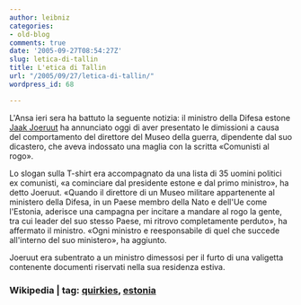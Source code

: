 ```yaml
---
author: leibniz
categories:
- old-blog
comments: true
date: '2005-09-27T08:54:27Z'
slug: letica-di-tallin
title: L'etica di Tallin
url: "/2005/09/27/letica-di-tallin/"
wordpress_id: 68

---
```

L'Ansa ieri sera ha battuto la seguente notizia: il ministro della Difesa estone[ Jaak Joeruut](https://en.wikipedia.org/wiki/Jaak_J%C3%B5er%C3%BC%C3%BCt)
ha annunciato oggi di aver presentato le dimissioni a causa del
comportamento del direttore del Museo della guerra, dipendente dal suo
dicastero, che aveva indossato una maglia con la scritta «Comunisti al
rogo». 

  

Lo slogan sulla T-shirt era accompagnato da una lista di 35 uomini
politici ex comunisti, «a cominciare dal presidente estone e dal primo
ministro», ha detto Joeruut.  «Quando il direttore di un Museo
militare appartenente al ministero della Difesa, in un Paese membro
della Nato e dell'Ue come l'Estonia, aderisce una campagna per incitare
a mandare al rogo la gente, tra cui leader del suo stesso Paese, mi
ritrovo completamente perduto», ha affermato il ministro. «Ogni
ministro e reesponsabile di quel che succede all'interno del suo
ministero», ha aggiunto.   

  

 Joeruut era subentrato a un ministro dimessosi per il furto di
una valigetta contenente documenti riservati nella sua residenza estiva.  



### Wikipedia | tag: [quirkies](https://www.technorati.com/tags/quirkies), [estonia](https://www.technorati.com/tags/estonia)


